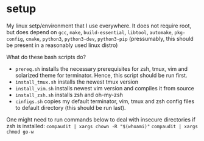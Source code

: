 # setup
My linux setp/environment that I use everywhere. It does not require root, but does depend on `gcc`, `make`, `build-essential`, `libtool`, `automake`, `pkg-config`, `cmake`, `python3`, `python3-dev`, `python3-pip` (pressumably, this should be present in a reasonably used linux distro)

What do these bash scripts do?
* `prereq.sh` installs the necessary prerequisites for zsh, tmux, vim and solarized theme for terminator. Hence, this script should be run first.
* `install_tmux.sh` installs the newest tmux version
* `install_vim.sh` installs newest vim version and compiles it from source
* `install_zsh.sh` installs zsh and oh-my-zsh
* `cinfigs.sh` copies my default terminator, vim, tmux and zsh config files to default directory (this should be run last).

One might need to run commands below to deal with insecure directories if zsh is installed:
`compaudit | xargs chown -R "$(whoami)"`
`compaudit | xargs chmod go-w`
